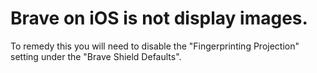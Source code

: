 # Brave on iOS is not display images.

To remedy this you will need to disable the "Fingerprinting Projection" setting under the "Brave Shield Defaults".
